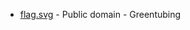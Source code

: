 * [flag.svg](https://en.wikipedia.org/wiki/File:Flag_of_the_City_of_London.svg) -  Public domain - Greentubing
